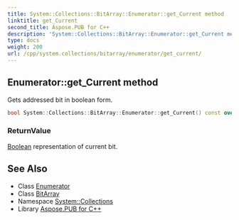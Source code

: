 ```yaml
---
title: System::Collections::BitArray::Enumerator::get_Current method
linktitle: get_Current
second_title: Aspose.PUB for C++
description: 'System::Collections::BitArray::Enumerator::get_Current method. Gets addressed bit in boolean form in C++.'
type: docs
weight: 200
url: /cpp/system.collections/bitarray/enumerator/get_current/
---
```

## Enumerator::get_Current method


Gets addressed bit in boolean form.

```cpp
bool System::Collections::BitArray::Enumerator::get_Current() const override
```


### ReturnValue

[Boolean](../../../../system/boolean/) representation of current bit.

## See Also

* Class [Enumerator](../)
* Class [BitArray](../../)
* Namespace [System::Collections](../../../)
* Library [Aspose.PUB for C++](../../../../)
